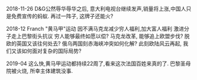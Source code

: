 2018-11-26
D&G公然辱华辱华之后, 意大利电视台继续发声,销量将上涨,中国人只是免费宣传的蚂蚁.
再过一阵子, 这牌子还能火?

2018-12 
Franch "黄马甲"运动
因不满马克龙减少穷人福利,加大富人福利
激进分子走上巴黎街头抗议
穷人能够最终如愿以偿?
马克龙改革, 能够追上欧盟步伐?
脱欧的英国又该往何处去?
俄乌两国刻赤海峡冲突如何化解?
此刻欧陆风云再起, 我们又该如何面对复杂的国际局势?

2019-04
这么快,黄马甲运动都持续22周了,看来这次法国百姓来真的了.
巴黎圣母院被火烧, 所幸主体建筑没事.